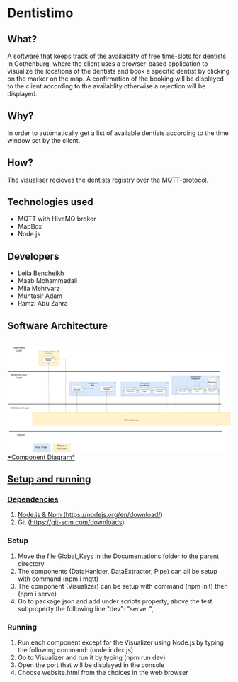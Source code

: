 # Dentistimo

## What?
A software that keeps track of the availaiblity of free time-slots for dentists in Gothenburg, where the client uses a browser-based application to visualize the locations of the dentists and book a specific dentist by clicking on the marker on the map. A confirmation of the booking will be displayed to the client according to the availablity otherwise a rejection will be displayed.

## Why?
In order to automatically get a list of available dentists according to the time window set by the client.

## How?
The visualiser recieves the dentists registry over the MQTT-protocol.

## Technologies used
*  MQTT with HiveMQ broker
*  MapBox
*  Node.js

## Developers
* Leila Bencheikh
* Maab Mohammedali
* Mila Mehrvarz
* Muntasir Adam
* Ramzi Abu Zahra

## Software Architecture


<br>
<a href="https://viewer.diagrams.net/?tags=%7B%7D&highlight=0000ff&edit=_blank&layers=1&nav=1&title=Untitled%20Diagram.drawio#R7V1fl6I4Fv80PlYdkkCAx7aqe%2Fqc7dqp2e7d6d03FFS2UBzEqrI%2F%2FSRCEELUqBBSaM85UxIwwr2%2F%2Bz83DNDD%2FP23xFvOnmI%2FiAbQ8N8H6HEAoQWASf7QkU02AmzXzkamSehnY8Zu4Hv4K8gvZKPr0A9W%2BVg2lMZxlIbL6uA4XiyCcVoZ85IkfqteNokjvzKw9KZBbeD72Ivqo3%2BGfjrLRh1o78a%2FBuF0xn4ZYDc7M%2FfYxfmTrGaeH7%2BVhtDnAXpI4jjNPs3fH4KIUq9Kly97zhY3lgSLVOYL%2F3sFnjOaLv%2FxugDO5vPXn8aPf9%2Fls7x60Tp%2F4AHEEZlvuKS3nG5yOuC%2F1vQ%2Bh3MvmYaLAfpEzuLlO%2Fm%2FUfwfDSlzgvf0zovCaX7RmNxdkGTnJvEivVttWUxPQZh%2FiU1OPk3zv1H298uSH9PgtkbCWzhhFm%2B%2BJB%2Bi%2BtFDPF%2FGC8pPNlz9Ck%2BdUe3Wkkvvrb%2BE%2FxInRCYfZsH4hdzAASKKnt4PXxuh7MXYaZjNooffPisbhZVfgjknH6NgQs%2FHr0EyibZabRISbYOGs3RO%2FjwCSrMkXv4g%2BAioejLy%2B8s1PFV%2FQ%2FqVhziKk%2B3cyPcCZzIm46s0iV%2BC0hk8doLRpLifss5jCixICNJKQ7kO%2FC2I50GabMgl%2BVmMnewruUVyTJwdv%2B3Uu23mOntWUu2FIvdykzIt5t5pXfIhV7wnKGEoUMIc3YnxWNKP40JDoOH%2FgzTdMKPksIHCGpkCitfpd9AqSBMV1EgIRRTMx5Ig8tLwtWphRVTNf%2B85DqlKZD92B80KB83qBPFksiKQ45lS3PT5fEI3Y3kzltdB%2BP%2BEqzW5kV83S6mjpZxMJnAstJQ%2BHmELN2Mp77BhVxQtspyankdCRY%2FM%2FUr9IlNp6mYq0alUvQ5TadX59AAHn0pKmxwOmxbTy3TGn8FoFaaBWOY5kJ0ivE2IomVWRdFkxyUcAUcAJLctpxXLS%2BI89td0rEUxtE6lqGIxrHLPViWGts4e6801%2FJCEfw6Xe3Sk6KF7lz%2B4A8ioCLMwgcC0YTWBAFvSxY5uXpF9KlWvwytyj%2FMpidcLP%2FBzxMdJOoun8cKLvsXxMpeLLZdypnjrNK5KTbDwP9G6BzlcEEZnI1%2B2wrWdcvUSpOMZO4jXyTh4DpKQPFqQfF9643AxzU%2BmW9nbc1Laycl%2B4rjpTpmk77sO5BMGfqViU4dUw8basjhznRMt%2B1bzIGGVL1UomXnR5CFMxlEdK4SXyeYnPbi32OF%2FS4esXocLpcu0CeCRJo0XfXAAXE5NuFAKCISw3qZ02ZJesGoFKqLyHQcVMk24XFHevs1IdEOlmJ55S7xlFRLMNBeehbdaZhXVSfhOsTZMAuIeeKPtzJSn%2BYORn7GGA%2BuRInGdRuGCmF5WjK1pnDaCI2RxwZEjCI4E5gS0FRsBQUZf%2B%2FD3%2B3q0GifhaF%2FKr%2BMIGBhWhckuO%2B4sAgaiekB3IXABOl2dro5iYCDIGWovjM%2FrURSuZnrKYpEHLkSxjiTFoijIN3YpiuapJL0SURQEQNqLot520YaoKouoa1mEEvGLSll0TyXpdcgiFMQO2sui1mYRAJuzi93LoiAQ6VAWz6DpdciiIJLQXha%2FxdNwrKMcuqZ2YnjCsgUVYqj7ooWuxFAiivgo%2BfngPUx%2Fsp8kn0tpW3L0%2BF667HFzqiwezemzXMTRZC5jbtvJXN5Ltq3qDC3n9KHEaomPl9NnGDO6wZipGcZwxxgTLfbgMNb%2FYgBkqodxwRQYf5W1ACSIsz6qUWlOeJk%2BPiq8CKkRXgAQ5sQXKxVfJBGqfTwT0SBiZOvD6hBjd4wYifpT%2FxU%2BABbg2NC1xpeI9q5Q40vLL1Ykv7Uylo3uob37D6mVZsXBZzf6vwgZ7rGNK2GDAQ4HDvSgAGk%2Bdj4amarWB42myYcPiq2JRIh6BdYE2TwburYmEmHd9VkTVtU7Lr%2BuGvl1XN6YKBZfiTXgH998XOB%2BSAecigBTq1KoBozEYvT%2B63sXahY8mIpXf6tU9zvnz7SYs5c7f1BL58%2BEanQBvyeJal3AcqT9Mh7b7%2B7wtD1qoQwh64moAlNtRZhqMEkkMvtvWHDNH%2BzasFxj81n7PUKOW2EzKPbDOCJtZ7Qb5SSRbzc68Yd26MqmbFQrWCK%2FRpuO6F42at865Dsi%2FKOXel%2B9hR%2Fddk%2FScfckNfsEABNX9wmwzfruSeKNBt0DdugiH8CS8PPVbhRQmAVdlyJ2tX%2BSwInWfkWw3p0ywGKRCXPJYdcdpJZeHaQF6HQVxo7WBVu3DtKmZdF1uW7u7mVRrxbSAnM3WazSRVCm1l4WtW2VATbWTg4l6t0q5RCfTNPrkEPF9WYt0onH97KSrSyx2LD1ZUWuxVcD5PKTjeFEcdr5o61LYHZeI8S43SIGS1TA%2B18%2FAi5fE8YCy6yygIRvjSwXya%2BitgTi03EuHbY7XNaMBYms%2Fun%2F3coW12TH%2BcoWg3XgarWyRRkaoV3Ngiu3Jrcmma1ScDk2dG5Nbk0yBzKwx%2BVXVVuCDThrolp%2Br6It5gLESGt8ZYjhU0qqEXNrZNmyAekWP%2FS4kWXn%2F9nQrPp%2F7LRe7p%2BiJgdgOh0rg162xahZ2SzvjKhCk2V2HEzcema2bOB9wq5Niy0y%2BfosJkyE99CXpZL9frpGHq7ddZT9o9vTHz9%2BkPNfial4%2BoN8GFJrmMiTgVPJPXgVp829%2FQAgZnrK7%2BI02Aa01Upza2q3Rx59qTeRBCplD9513YMuvCgW4F36ku9nOKjq%2FeUZ4gMu3faouShBthPaVpQxuONXSjuOnFsnmMlyCb8M03IMjE0AeKFBmJDbMCC2Xdey%2BeW8expsmvIeHYlU9EcRFx701YDloNZrvyfLYJ1TOd%2Bxg6gU7%2F6dhy4azt7j0r9TfqRtbPU4na4XtpyqrgKAXwknDyeI98OpPm%2FbCOrR5scHNh7AzknGvdn8nKzldRTtWHtnci0RluQr7hoDXS%2F3RVb%2Fbkx1gLE4wCC1L8d0bpscZx4zxwar3luoNAPniPLsWWhOn18mG4Dwvk4WwgVCK4LbeEGu%2B%2BZtKrmAbP49oT%2FNaVSZXo3TcytUDurzoRo4KHvCsRd9yk%2FMQ9%2BP9qGsqrRKEEBNZQQAIdh9Nb5BbC%2BS8tpzpuHLMECtwUCUIG8IBsP1igjaakUhkPVT3KCwxykt2orLySG2wagSIDDntQ0gPG2p%2FUZIdoPADgLc2wcAZBuKd4cB2Efn7pTa6y7uKG93dnhB6PnOovRLV1xFiz%2BLnkqGSVMyVlb3Bm33tjyUMgpySQ1D0MWm1J90e5zPOl%2FClQkucKx7A5WSmVxyyjLgPZc8l9%2FnqlbJUpvocnu5ovQ8s4RsbrUa0LJbwVVUiTK57V6ABeVqBQoN1m11K2UUt1k%2BoMDt1mD1qBZe0xd71NSxuvUFhk5WM7CXwLVvEe0jFhGcbxGJ3rVLM0O7pob4JRzNmciv%2Fguev%2FwzHb9sfv8WD42%2FPv96vzu50%2FOInuEj3nM3ZKspCAG69ju5mOeZY9TTJBALltAAZO4HjKzaEFL65CUBl1FaerXSZZRGjqkdpesBxXO4pBkkOi00iBalJvAjZYwulAYbcjwy7TqPmH5tOmEkZFHdMc83sSq4VOwwd0WMQpbNM6q%2B3FotoxRXbXVYbMI5GFIcvHyxCdc8DTDgZpFfbIIOLTapzduygyFyls%2BoDtQ32gqmBCV9KAdcpjOAwW37AzAbUFEOEPK8XiH%2BVzANV2xq4R60GxJa%2BkGCjjs%2Bo4ym30bFgDd%2BmW4p%2FXsWoTIWZ6Tevm2uBdJDgxVhWS3OEUSmom1%2FAS%2BDjVG%2Bnzv%2FowPKuRw3iiMcZVocOKiqxIst9ppfMiN%2BVMVvFFK%2BxuqDAKGmGRwkZ8wbA4JEWK9v6rApBQ0cWC1AOBDXFXRLqUMxX2B%2F9XNRahiUygyDfSUG27q3WaVcXGY4Q8DNPQippiH3uyzNWwR%2BT0bHbW1PLjFJFDeidGMRSq8a5t40bJh7EXi4yNUa%2Bg5s7dKCQ8K9%2F8fl%2B6Dahp9Ebf8a7BC3aM8RRGgN2SFymMQ0UN6xkRBy9hT7Ab3ibw%3D%3D"> <img  src="./Component.png"><br>
*Component Diagram*

## Setup and running

### Dependencies
1. Node.js & Npm (https://nodejs.org/en/download/)
2. Git (https://git-scm.com/downloads)

### Setup
1. Move the file Global_Keys in the Documentations folder to the parent directory
2. The components (DataHanlder, DataExtractor, Pipe) can all be setup with command (npm i mqtt)
3. The component (Visualizer) can be setup with command  (npm init) then (npm i serve)
4. Go to package.json and add under scripts property, above the test subproperty the following line "dev": "serve .",



### Running

1. Run each component except for the Visualizer using Node.js by typing the following command:  (node index.js)
2. Go to Visualizer and run it by typing (npm run dev)
3. Open the port that will be displayed in the console
4. Choose website.html from the choices in the web browser

